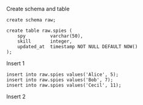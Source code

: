 Create schema and table

```
create schema raw;

create table raw.spies (
    spy     	varchar(50),
    skill   	integer,
    updated_at  timestamp NOT NULL DEFAULT NOW()
);
```

Insert 1
```
insert into raw.spies values('Alice', 5);
insert into raw.spies values('Bob', 7);
insert into raw.spies values('Cecil', 11);
```


Insert 2
